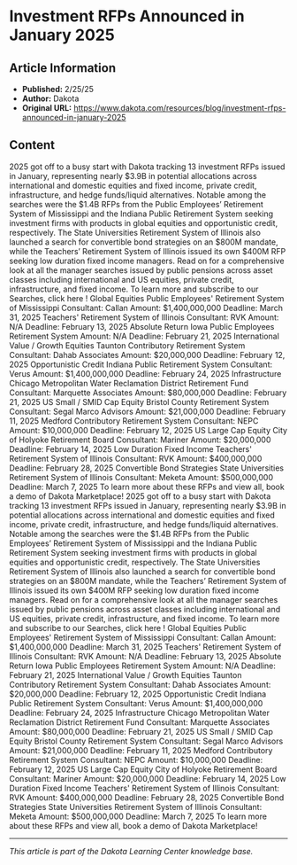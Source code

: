 # Investment RFPs Announced in January 2025

## Article Information
- **Published:** 2/25/25
- **Author:** Dakota
- **Original URL:** https://www.dakota.com/resources/blog/investment-rfps-announced-in-january-2025

## Content

2025 got off to a busy start with Dakota tracking 13 investment RFPs issued in January, representing nearly $3.9B in potential allocations across international and domestic equities and fixed income, private credit, infrastructure, and hedge funds/liquid alternatives. Notable among the searches were the $1.4B RFPs from the Public Employees’ Retirement System of Mississippi and the Indiana Public Retirement System seeking investment firms with products in global equities and opportunistic credit, respectively. The State Universities Retirement System of Illinois also launched a search for convertible bond strategies on an $800M mandate, while the Teachers’ Retirement System of Illinois issued its own $400M RFP seeking low duration fixed income managers. Read on for a comprehensive look at all the manager searches issued by public pensions across asset classes including international and US equities, private credit, infrastructure, and fixed income. To learn more and subscribe to our Searches, click here ! Global Equities Public Employees' Retirement System of Mississippi Consultant: Callan Amount: $1,400,000,000 Deadline: March 31, 2025 Teachers' Retirement System of Illinois Consultant: RVK Amount: N/A Deadline: February 13, 2025 Absolute Return Iowa Public Employees Retirement System Amount: N/A Deadline: February 21, 2025 International Value / Growth Equities Taunton Contributory Retirement System Consultant: Dahab Associates Amount: $20,000,000 Deadline: February 12, 2025 Opportunistic Credit Indiana Public Retirement System Consultant: Verus Amount: $1,400,000,000 Deadline: February 24, 2025 Infrastructure Chicago Metropolitan Water Reclamation District Retirement Fund Consultant: Marquette Associates Amount: $80,000,000 Deadline: February 21, 2025 US Small / SMID Cap Equity Bristol County Retirement System Consultant: Segal Marco Advisors Amount: $21,000,000 Deadline: February 11, 2025 Medford Contributory Retirement System Consultant: NEPC Amount: $10,000,000 Deadline: February 12, 2025 US Large Cap Equity City of Holyoke Retirement Board Consultant: Mariner Amount: $20,000,000 Deadline: February 14, 2025 Low Duration Fixed Income Teachers' Retirement System of Illinois Consultant: RVK Amount: $400,000,000 Deadline: February 28, 2025 Convertible Bond Strategies State Universities Retirement System of Illinois Consultant: Meketa Amount: $500,000,000 Deadline: March 7, 2025 To learn more about these RFPs and view all, book a demo of Dakota Marketplace! 2025 got off to a busy start with Dakota tracking 13 investment RFPs issued in January, representing nearly $3.9B in potential allocations across international and domestic equities and fixed income, private credit, infrastructure, and hedge funds/liquid alternatives. Notable among the searches were the $1.4B RFPs from the Public Employees’ Retirement System of Mississippi and the Indiana Public Retirement System seeking investment firms with products in global equities and opportunistic credit, respectively. The State Universities Retirement System of Illinois also launched a search for convertible bond strategies on an $800M mandate, while the Teachers’ Retirement System of Illinois issued its own $400M RFP seeking low duration fixed income managers. Read on for a comprehensive look at all the manager searches issued by public pensions across asset classes including international and US equities, private credit, infrastructure, and fixed income. To learn more and subscribe to our Searches, click here ! Global Equities Public Employees' Retirement System of Mississippi Consultant: Callan Amount: $1,400,000,000 Deadline: March 31, 2025 Teachers' Retirement System of Illinois Consultant: RVK Amount: N/A Deadline: February 13, 2025 Absolute Return Iowa Public Employees Retirement System Amount: N/A Deadline: February 21, 2025 International Value / Growth Equities Taunton Contributory Retirement System Consultant: Dahab Associates Amount: $20,000,000 Deadline: February 12, 2025 Opportunistic Credit Indiana Public Retirement System Consultant: Verus Amount: $1,400,000,000 Deadline: February 24, 2025 Infrastructure Chicago Metropolitan Water Reclamation District Retirement Fund Consultant: Marquette Associates Amount: $80,000,000 Deadline: February 21, 2025 US Small / SMID Cap Equity Bristol County Retirement System Consultant: Segal Marco Advisors Amount: $21,000,000 Deadline: February 11, 2025 Medford Contributory Retirement System Consultant: NEPC Amount: $10,000,000 Deadline: February 12, 2025 US Large Cap Equity City of Holyoke Retirement Board Consultant: Mariner Amount: $20,000,000 Deadline: February 14, 2025 Low Duration Fixed Income Teachers' Retirement System of Illinois Consultant: RVK Amount: $400,000,000 Deadline: February 28, 2025 Convertible Bond Strategies State Universities Retirement System of Illinois Consultant: Meketa Amount: $500,000,000 Deadline: March 7, 2025 To learn more about these RFPs and view all, book a demo of Dakota Marketplace!

---

*This article is part of the Dakota Learning Center knowledge base.*